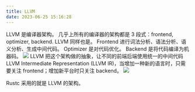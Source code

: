 ```yaml
---
title: LLVM
date: 2023-06-25 15:16:28
---
```


LLVM 是编译器架构。
几乎上所有的编译器的架构都是 3 段式：frontend, optimizer, backend.
LLVM 同样也是。
Frontend 进行词法分析、语法分析、语义分析、生成中间代码。
Optimizer 是对代码优化。
Backend 是将代码编译为机器码。
![](old_artification.png)
LLVM 把这个架构做的抽象，让不同的前端后端使用统一的中间代码 LLVM Intermediate Representation (LLVM IR)，当增加一种新的语言时，只需要关注 frontend；增加新平台时只关注 backend。
![](new_artification.png)

Rustc 采用的就是 LLVM 的架构。

